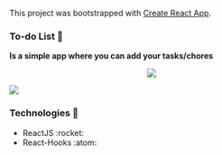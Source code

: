 This project was bootstrapped with [Create React App](https://github.com/facebook/create-react-app).

### To-do List :blue_book:
**Is a simple app where you can add your tasks/chores**

<p align="center">
    <img src="https://img.shields.io/badge/Netlify-00C7B7?logo=netlify&style=for-the-badge&logoColor=white" />
</p>

<img src="./assets/GifExample.gif">

### Technologies :rocket:

<ul>
    <li>ReactJS :rocket:</li>
    <li>React-Hooks :atom:</li>
</ul>